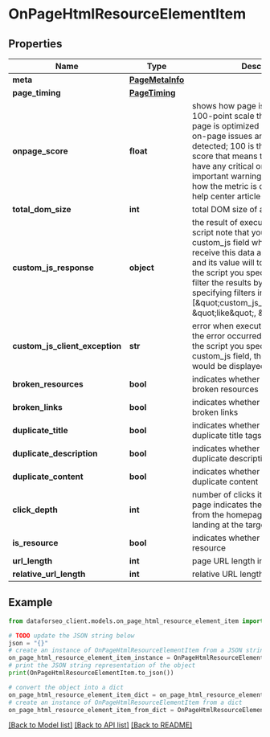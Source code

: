 # OnPageHtmlResourceElementItem


## Properties

Name | Type | Description | Notes
------------ | ------------- | ------------- | -------------
**meta** | [**PageMetaInfo**](PageMetaInfo.md) |  | [optional] 
**page_timing** | [**PageTiming**](PageTiming.md) |  | [optional] 
**onpage_score** | **float** | shows how page is optimized on a 100-point scale this field shows how page is optimized considering critical on-page issues and warnings detected; 100 is the highest possible score that means the page does not have any critical on-page issues and important warnings; learn more about how the metric is calculated in this help center article | [optional] 
**total_dom_size** | **int** | total DOM size of a page | [optional] 
**custom_js_response** | **object** | the result of executing a specified JS script note that you should specify a custom_js field when setting a task to receive this data and the field type and its value will totally depend on the script you specified;you can also filter the results by this value specifying filters in the following way: [\&quot;custom_js_response.url\&quot;, \&quot;like\&quot;, \&quot;pixel\&quot;] | [optional] 
**custom_js_client_exception** | **str** | error when executing a custom js if the error occurred when executing the script you specified in the custom_js field, the error message would be displayed here | [optional] 
**broken_resources** | **bool** | indicates whether a page contains broken resources | [optional] 
**broken_links** | **bool** | indicates whether a page contains broken links | [optional] 
**duplicate_title** | **bool** | indicates whether a page has duplicate title tags | [optional] 
**duplicate_description** | **bool** | indicates whether a page has a duplicate description | [optional] 
**duplicate_content** | **bool** | indicates whether a page has duplicate content | [optional] 
**click_depth** | **int** | number of clicks it takes to get to the page indicates the number of clicks from the homepage needed before landing at the target page | [optional] 
**is_resource** | **bool** | indicates whether a page is a single resource | [optional] 
**url_length** | **int** | page URL length in characters | [optional] 
**relative_url_length** | **int** | relative URL length in characters | [optional] 

## Example

```python
from dataforseo_client.models.on_page_html_resource_element_item import OnPageHtmlResourceElementItem

# TODO update the JSON string below
json = "{}"
# create an instance of OnPageHtmlResourceElementItem from a JSON string
on_page_html_resource_element_item_instance = OnPageHtmlResourceElementItem.from_json(json)
# print the JSON string representation of the object
print(OnPageHtmlResourceElementItem.to_json())

# convert the object into a dict
on_page_html_resource_element_item_dict = on_page_html_resource_element_item_instance.to_dict()
# create an instance of OnPageHtmlResourceElementItem from a dict
on_page_html_resource_element_item_from_dict = OnPageHtmlResourceElementItem.from_dict(on_page_html_resource_element_item_dict)
```
[[Back to Model list]](../README.md#documentation-for-models) [[Back to API list]](../README.md#documentation-for-api-endpoints) [[Back to README]](../README.md)


